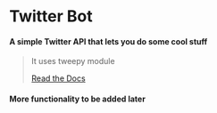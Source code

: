 # Twitter Bot

#### A simple Twitter API that lets you do some cool stuff

> It uses tweepy module
>
> [Read the Docs](https://docs.tweepy.org/en/v3.8.0/getting_started.html#hello-tweepy)

#### More functionality to be added later

